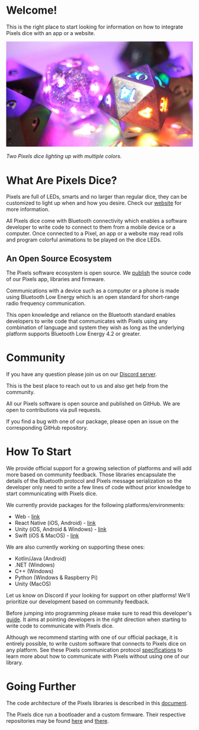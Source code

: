 # Welcome!

This is the right place to start looking for information on how to integrate
Pixels dice with an app or a website.

![Two Pixels dice lighting up with multiple colors.](images/pixels_header.jpg)

*Two Pixels dice lighting up with multiple colors.*

# What Are Pixels Dice?

Pixels are full of LEDs, smarts and no larger than regular dice, they can be
customized to light up when and how you desire.
Check our [website](https://gamewithpixels.com/) for more information.

All Pixels dice come with Bluetooth connectivity which enables a software developer
to write code to connect to them from a mobile device or a computer.
Once connected to a Pixel, an app or a website may read rolls and program colorful
animations to be played on the dice LEDs.

## An Open Source Ecosystem

The Pixels software ecosystem is open source.
We [publish](https://github.com/orgs/GameWithPixels/repositories)
the source code of our Pixels app, libraries and firmware.

Communications with a device such as a computer or a phone is made using
Bluetooth Low Energy which is an open standard for short-range radio frequency
communication.

This open knowledge and reliance on the Bluetooth standard enables developers
to write code that communicates with Pixels using any combination of language
and system they wish as long as the underlying platform supports Bluetooth
Low Energy 4.2 or greater.

# Community

If you have any question please join us on our
[Discord server](https://discord.com/invite/9ghxBYQFYA).

This is the best place to reach out to us and also get help from the community.

All our Pixels software is open source and published on GitHub.
We are open to contributions via pull requests.

If you find a bug with one of our package, please open an issue on the corresponding
GitHub repository.

# How To Start

We provide official support for a growing selection of platforms and will add more
based on community feedback.
Those libraries encapsulate the details of the Bluetooth protocol and Pixels message
serialization so the developer only need to write a few lines of code without prior
knowledge to start communicating with Pixels dice.

We currently provide packages for the following platforms/environments:
* Web - [link](https://github.com/GameWithPixels/pixels-js/tree/main/packages/pixels-web-connect)
* React Native (iOS, Android) - [link](https://github.com/GameWithPixels/pixels-js/tree/main/packages/react-native-pixels-connect)
* Unity (iOS, Android & Windows) - [link](https://github.com/GameWithPixels/PixelsUnityPlugin)
* Swift (iOS & MacOS) - [link](https://github.com/GameWithPixels/swift-pixels-library)

We are also currently working on supporting these ones:
* Kotlin/Java (Android)
* .NET (Windows)
* C++ (Windows)
* Python (Windows & Raspberry Pi)
* Unity (MacOS)

Let us know on Discord if your looking for support on other platforms!
We'll prioritize our development based on community feedback.

Before jumping into programming please make sure to read this developer's
[guide](doc/DevelopersGuide.md).
It aims at pointing developers in the right direction when starting to write code to
communicate with Pixels dice.

Although we recommend starting with one of our official package, it is entirely possible,
to write custom software that connects to Pixels dice on any platform.
See these Pixels communication protocol [specifications](doc/CommunicationsProtocol.md)
to learn more about how to communicate with Pixels without using one of our library.

# Going Further

The code architecture of the Pixels libraries is described in this [document](
    doc/InternalArchitecture.md
).

The Pixels dice run a bootloader and a custom firmware.
Their respective repositories may be found [here](
    https://github.com/GameWithPixels/DiceBootloader
) and [there](
    https://github.com/GameWithPixels/DiceFirmware/
).
